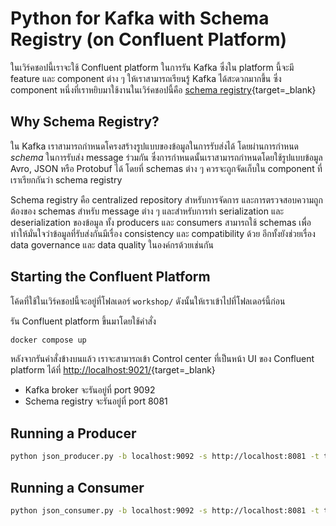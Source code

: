 # Python for Kafka with Schema Registry (on Confluent Platform)

ในเวิร์คชอปนี้เราจะใช้ Confluent platform ในการรัน Kafka ซึ่งใน platform นี้จะมี feature
และ component ต่าง ๆ ให้เราสามารถเรียนรู้ Kafka ได้สะดวกมากขึ้น ซึ่ง component
หนึ่งที่เราหยิบมาใช้งานในเวิร์คชอปนี้คือ [schema
registry](https://docs.confluent.io/platform/current/schema-registry/index.html){target=_blank}

## Why Schema Registry?

ใน Kafka เราสามารถกำหนดโครงสร้างรูปแบบของข้อมูลในการรับส่งได้ โดยผ่านการกำหนด *schema*
ในการรับส่ง message ร่วมกัน ซึ่งการกำหนดนั้นเราสามารถกำหนดโดยใช้รูปแบบข้อมูล Avro, JSON หรือ
Protobuf ได้ โดยที่ schemas ต่าง ๆ ควรจะถูกจัดเก็บใน component ที่เราเรียกกันว่า schema
registry

Schema registry คือ centralized repository สำหรับการจัดการ
และการตรวจสอบความถูกต้องของ schemas สำหรับ message ต่าง ๆ และสำหรับการทำ
serialization และ deserialization ของข้อมูล ทั้ง producers และ consumers สามารถใช้
schemas เพื่อทำให้มั่นใจว่าข้อมูลที่รับส่งกันมีเรื่อง consistency และ compatibility ด้วย
อีกทั้งยังช่วยเรื่อง data governance และ data quality ในองค์กรด้วยเช่นกัน

## Starting the Confluent Platform

โค้ดที่ใช้ในเวิร์คชอปนี้จะอยู่ที่โฟลเดอร์ `workshop/` ดังนั้นให้เราเข้าไปที่โฟลเดอร์นี้ก่อน

รัน Confluent platform ขึ้นมาโดยใช้คำสั่ง

```bash
docker compose up
```

หลังจากรันคำสั่งข้างบนแล้ว เราจะสามารถเข้า Control center ที่เป็นหน้า UI ของ Confluent
platform ได้ที่ [http://localhost:9021/](http://localhost:9021/){target=_blank}

* Kafka broker จะรันอยู่ที่ port 9092
* Schema registry จะรันอยู่ที่ port 8081

## Running a Producer

```bash
python json_producer.py -b localhost:9092 -s http://localhost:8081 -t topic_52
```

## Running a Consumer

```bash
python json_consumer.py -b localhost:9092 -s http://localhost:8081 -t topic_52 -g my-group
```
